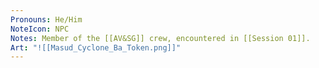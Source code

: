 ```yaml
---
Pronouns: He/Him
NoteIcon: NPC
Notes: Member of the [[AV&SG]] crew, encountered in [[Session 01]].
Art: "![[Masud_Cyclone_Ba_Token.png]]"
---
```

